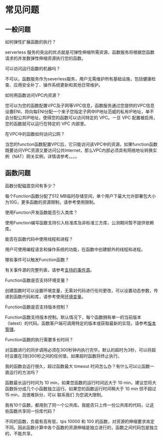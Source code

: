 # 常见问题

## 一般问题

如何弹性扩展函数的执行？

serverless 服务的突出的优点就是可弹性伸缩所需资源，函数服务将根据您函数请求的并发数弹性伸缩资源执行您的函数。

 

可以访问运行函数的机器吗？

不可以，函数服务作为severless服务，用户无需维护所有基础设施，包括健康检查、应用安全补丁、操作系统更新和其他日常维护。

 

如何用函数访问VPC内资源？

您可以为您的函数配置VPC及子网等VPC信息，函数服务通过您提供的VPC信息设置ENI，将向每ENI分配一个来子您指定子网中IP地址范威的私有IP地址，单不会分配公共IP地址，使得您的函数可以访问特定的 VPC。一旦 VPC 配置被启用，您的函数就可以运行在特定的 VPC 内部里。

 

在VPC中的函数如何访问公网？

当您的function函数配置VPC后，它只能访问该VPC中的资源。如果function函数既要访问VPC资源又要访问公共Internet，那么VPC内部必须具有网络地址转换实例（NAT）网关实例，详情请参考。。。。

 

## 函数问题

函数分配磁盘空间有多少？

每个Function函数分配了512 MB临时存储空间，单个用户下最大允许部署包大小为10G，更多函数的资源限制，请参考使用限制。

 

使用Function开发函数能否引入类库？

使用Function编写函数支持引入标准库及非标准三方库，公测期间暂不提供依赖库。

 

能否在函数代码中使用线程和进程？

用户可使用编程语言和操作系统的功能，在函数中创建额外的线程和进程。

 

哪些事件可以触发Function函数？

有关事件源的完整列表，请参考[支持的事件源](../Function-Service/Operation-Guide/invokefunction/triggermanagement/eventsourceservice/eventsource-service.md )。

 

Function函数是否支持环境变量？

创建函数时可以设置环境变量，无需对代码进行任何更改，可以设置动态参数，传递到函数代码和库，请参考使用[环境变量](../Function-Service/Operation-Guide/version.md)。

 

Function函数是否支持版本控制？

Function函数支持版本控制。默认情况下，每个函数拥有单一的当前版本（latest）的代码。函数客户端可调用特定的版本或获取最新的实现，请参考[版本管理](../Function-Service/Operation-Guide/ENV-variable.md )。

 

Function函数的执行需要多长时间？

对函数进行的同步调用必须在300秒钟内执行完毕。默认的超时为3秒，可以将超时设置在3到300秒之间的任何值，如果超时函数将终止执行。

 

我的函数会运行很久，超过函数最大 timeout 时间怎么办？有什么可以让函数一直运行的方法吗？

函数最长运行时间为 10 min，如果您函数的运行时间远大于 10 min，建议您将大函数拆分成几个小函数独立运行。如果您的函数运行时间稍大于 10 min 但不超过 15 min，且很难拆分，可以 联系我们 为您调大限制。

 

我有10个函数，都用到了同一个公共库。我能否只上传一份公共库的代码，让这些函数共享同一份库代码？

不同的函数，负载有高有低，tps 10000 和 100 的函数，对资源的伸缩要求肯定不同。因此函数计算中各个函数的资源伸缩是独立进行的，函数之间代码包是独立的，不能共享。
